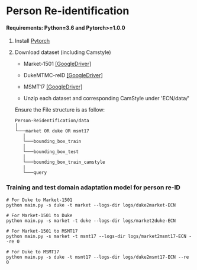 # Person Re-identification

#### Requirements: Python=3.6 and Pytorch>=1.0.0

1. Install [Pytorch](http://pytorch.org/)

2. Download dataset (including Camstyle)

   - Market-1501 [[GoogleDriver]](https://drive.google.com/drive/folders/19aAOnGG8dZ3G5XwFq__YHlYBUQJFj4cO?usp=sharing)
   
   - DukeMTMC-reID [[GoogleDriver]](https://drive.google.com/drive/folders/1Bv25zdA3Hfzbx7WkzFxa7HaXDp9mA7Cx?usp=sharing)
   
   - MSMT17 [[GoogleDriver]](https://drive.google.com/drive/folders/11373fHJxxq8GESsxArZ8oJYXd-wLLWAK?usp=sharing)
   
   - Unzip each dataset and corresponding CamStyle under 'ECN/data/'
   
   Ensure the File structure is as follow:
   
   ```
   Person-Reidentification/data    
   │
   └───market OR duke OR msmt17
      │   
      └───bounding_box_train
      │   
      └───bounding_box_test
      │   
      └───bounding_box_train_camstyle
      | 
      └───query
   ```

### Training and test domain adaptation model for person re-ID

  ```Shell
  # For Duke to Market-1501
  python main.py -s duke -t market --logs-dir logs/duke2market-ECN
  
  # For Market-1501 to Duke
  python main.py -s market -t duke --logs-dir logs/market2duke-ECN
  
  # For Market-1501 to MSMT17
  python main.py -s market -t msmt17 --logs-dir logs/market2msmt17-ECN --re 0
  
  # For Duke to MSMT17
  python main.py -s duke -t msmt17 --logs-dir logs/duke2msmt17-ECN --re 0
  ```
